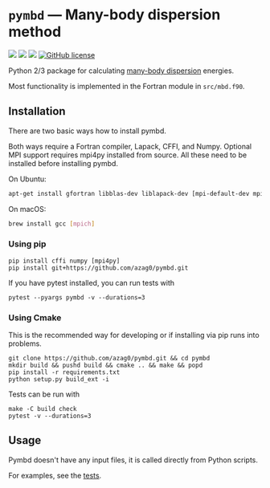 # `pymbd` — Many-body dispersion method

[![](https://travis-ci.org/azag0/pymbd.svg?branch=master)](https://travis-ci.org/azag0/pymbd)
![](https://img.shields.io/badge/Python-2.7-brightgreen.svg)
![](https://img.shields.io/badge/Python-3.6-brightgreen.svg)
[![GitHub license](https://img.shields.io/github/license/azag0/pymbd.svg)](https://github.com/azag0/pymbd/blob/master/LICENSE)

Python 2/3 package for calculating [many-body dispersion](http://dx.doi.org/10.1063/1.4865104) energies.

Most functionality is implemented in the Fortran module in `src/mbd.f90`.

## Installation

There are two basic ways how to install pymbd.

Both ways require a Fortran compiler, Lapack, CFFI, and Numpy. Optional MPI support requires mpi4py installed from source. All these need to be installed before installing pymbd.

On Ubuntu:

```bash
apt-get install gfortran libblas-dev liblapack-dev [mpi-default-dev mpi-default-bin]
```

On macOS:

```bash
brew install gcc [mpich]
```

### Using pip

```
pip install cffi numpy [mpi4py]
pip install git+https://github.com/azag0/pymbd.git
```

If you have pytest installed, you can run tests with

```
pytest --pyargs pymbd -v --durations=3
```

### Using Cmake

This is the recommended way for developing or if installing via pip runs into problems.

```
git clone https://github.com/azag0/pymbd.git && cd pymbd
mkdir build && pushd build && cmake .. && make && popd
pip install -r requirements.txt
python setup.py build_ext -i
```

Tests can be run with

```
make -C build check
pytest -v --durations=3
```

## Usage

Pymbd doesn't have any input files, it is called directly from Python scripts. 

For examples, see the [tests](https://github.com/azag0/pymbd/blob/master/pymbd/test_pymbd.py).

